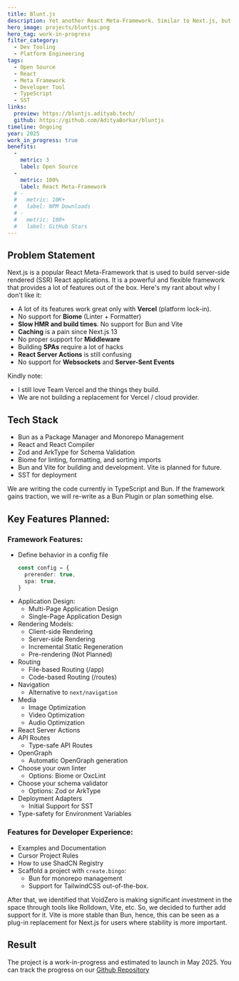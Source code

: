 ```yaml
---
title: Blunt.js
description: Yet another React Meta-Framework. Similar to Next.js, but fully open and built for Bun.
hero_image: projects/bluntjs.png
hero_tag: work-in-progress
filter_category:
  - Dev Tooling
  - Platform Engineering
tags:
  - Open Source
  - React
  - Meta Framework
  - Developer Tool
  - TypeScript
  - SST
links:
  preview: https://bluntjs.adityab.tech/
  github: https://github.com/AdityaBorkar/bluntjs
timeline: Ongoing
year: 2025
work_in_progress: true
benefits:
  -
    metric: 3
    label: Open Source
  -
    metric: 100%
    label: React Meta-Framework
  # -
  #   metric: 10K+
  #   label: NPM Downloads
  # -
  #   metric: 100+
  #   label: GitHub Stars
---
```


## Problem Statement

Next.js is a popular React Meta-Framework that is used to build server-side rendered (SSR) React applications.
It is a powerful and flexible framework that provides a lot of features out of the box.
Here's my rant about why I don't like it:

- A lot of its features work great only with **Vercel** (platform lock-in).
- No support for **Biome** (Linter + Formatter)
- **Slow HMR and build times**. No support for Bun and Vite
- **Caching** is a pain since Next.js 13
- No proper support for **Middleware**
- Building **SPAs** require a lot of hacks
- **React Server Actions** is still confusing
- No support for **Websockets** and **Server-Sent Events**

Kindly note:

- I still love Team Vercel and the things they build.
- We are not building a replacement for Vercel / cloud provider.

## Tech Stack

- Bun as a Package Manager and Monorepo Management
- React and React Compiler
- Zod and ArkType for Schema Validation
- Biome for linting, formatting, and sorting imports
- Bun and Vite for building and development. Vite is planned for future.
- SST for deployment
<!-- - TRPC, ORPC, and Next-safe-actions for React Server Actions -->

We are writing the code currently in TypeScript and Bun. If the framework gains traction, we will re-write as a Bun Plugin or plan something else.

## Key Features Planned:

### Framework Features:

- Define behavior in a config file
  ```ts
  const config = {
    prerender: true,
    spa: true,
  }
  ```
- Application Design:
  - Multi-Page Application Design
  - Single-Page Application Design
- Rendering Models:
  - Client-side Rendering
  - Server-side Rendering
  - Incremental Static Regeneration
  - Pre-rendering (Not Planned)
- Routing
  - File-based Routing (/app)
  - Code-based Routing (/routes)
- Navigation
  - Alternative to `next/navigation`
- Media
  - Image Optimization
  - Video Optimization
  - Audio Optimization
- React Server Actions
- API Routes
  - Type-safe API Routes
- OpenGraph
  - Automatic OpenGraph generation
- Choose your own linter
  - Options: Biome or OxcLint
- Choose your schema validator
  - Options: Zod or ArkType
- Deployment Adapters
  - Initial Support for SST
- Type-safety for Environment Variables
<!-- I18N -->
<!-- PartyTown -->
<!-- Sitemap -->
<!-- Content Loader -->
<!-- Media Optimization -->
<!-- Dev Toolbar -->

<!-- Commands: blunt dev build start type-sync generate:docs telemetry -->

### Features for Developer Experience:

- Examples and Documentation
- Cursor Project Rules
- How to use ShadCN Registry
- Scaffold a project with `create.bingo`:
  - Bun for monorepo management
  - Support for TailwindCSS out-of-the-box.


After that, we identified that VoidZero is making significant investment in the space through tools like Rolldown, Vite, etc. So, we decided to further add support for it. Vite is more stable than Bun, hence, this can be seen as a plug-in replacement for Next.js for users where stability is more important.

<!-- - TRPC, ORPC, and Next-safe-actions for React Server Actions -->
<!-- - Bring in any external API with fetch schema support using Swagger. -->

## Result

The project is a work-in-progress and estimated to launch in May 2025. You can track the progress on our [Github Repository](https://github.com/AdityaBorkar/blunt)

